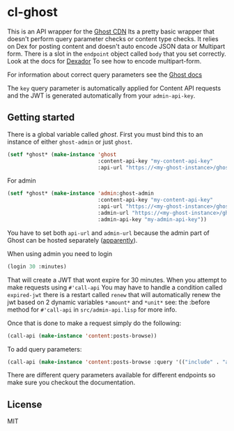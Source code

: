 # cl-ghost

This is an API wrapper for the [Ghost CDN](https://ghost.org)
Its a pretty basic wrapper that doesn't perform query parameter checks or content type checks.
It relies on Dex for posting content and doesn't auto encode JSON data or Multipart form.
There is a slot in the `endpoint` object called `body` that you set correctly.
Look at the docs for [Dexador](https://github.com/fukamachi/dexador) To see how to encode multipart-form.

For information about correct query parameters see the [Ghost docs](https://ghost.org/docs/)

The `key` query parameter is automatically applied for Content API requests and the JWT is
generated automatically from your `admin-api-key`. 

## Getting started

There is a global variable called *ghost*. First you must bind this to an instance of either `ghost-admin` or just `ghost`.

```lisp
(setf *ghost* (make-instance 'ghost
                             :content-api-key "my-content-api-key"
                             :api-url "https://<my-ghost-instance>/ghost/api/content"))
```
For admin
```lisp
(setf *ghost* (make-instance 'admin:ghost-admin
                             :content-api-key "my-content-api-key"
                             :api-url "https://<my-ghost-instance>/ghost/api/content"
                             :admin-url "https://<my-ghost-instance>/ghost/api/admin"
                             :admin-api-key "my-admin-api-key"))
```
You have to set both `api-url` and `admin-url` because the admin part of Ghost can be hosted
separately ([apparently](https://ghost.org/docs/admin-api/)).

When using admin you need to login

```lisp
(login 30 :minutes)
```
That will create a JWT that wont expire for 30 minutes.
When you attempt to make requests using `#'call-api` You may have to handle a condition
called `expired-jwt` there is a restart called `renew` that will automatically renew
the jwt based on 2 dynamic variables `*amount*` and `*unit*`
see: the :before method for `#'call-api` in  `src/admin-api.lisp` for more info.

Once that is done to make a request simply do the following:

```lisp
(call-api (make-instance 'content:posts-browse))
```
To add query parameters:
```lisp
(call-api (make-instance 'content:posts-browse :query '(("include" . "authors"))))
```

There are different query parameters available for different endpoints so make sure you checkout the documentation.


## License

MIT


